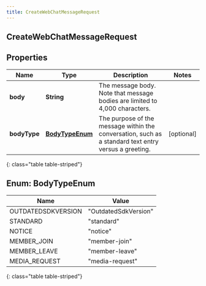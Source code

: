 ```yaml
---
title: CreateWebChatMessageRequest
---
```

## CreateWebChatMessageRequest


## Properties

| Name | Type | Description | Notes |
| ------------ | ------------- | ------------- | ------------- |
| **body** | <!----><!---->**String**<!----> | The message body. Note that message bodies are limited to 4,000 characters. |  |
| **bodyType** | [**BodyTypeEnum**](#BodyTypeEnum)<!----> | The purpose of the message within the conversation, such as a standard text entry versus a greeting. |  [optional] |
{: class="table table-striped"}


<a name="BodyTypeEnum"></a>

## Enum: BodyTypeEnum

| Name | Value |
| ---- | ----- |
| OUTDATEDSDKVERSION | &quot;OutdatedSdkVersion&quot; |
| STANDARD | &quot;standard&quot; |
| NOTICE | &quot;notice&quot; |
| MEMBER_JOIN | &quot;member-join&quot; |
| MEMBER_LEAVE | &quot;member-leave&quot; |
| MEDIA_REQUEST | &quot;media-request&quot; |
{: class="table table-striped"}



